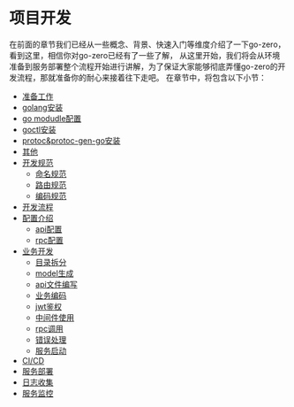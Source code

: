 # 项目开发
在前面的章节我们已经从一些概念、背景、快速入门等维度介绍了一下go-zero，看到这里，相信你对go-zero已经有了一些了解，
从这里开始，我们将会从环境准备到服务部署整个流程开始进行讲解，为了保证大家能够彻底弄懂go-zero的开发流程，那就准备你的耐心来接着往下走吧。
在章节中，将包含以下小节：
* [准备工作](prepare.md)
* [golang安装](golang-install.md)
* [go modudle配置](gomod-config.md)
* [goctl安装](goctl-install.md)
* [protoc&protoc-gen-go安装](protoc-install.md)
* [其他](prepare-other.md)
* [开发规范](dev-specification.md)
  * [命名规范](naming-spec.md)
  * [路由规范](route-naming-spec.md)
  * [编码规范](coding-spec.md)
* [开发流程](dev-flow.md)
* [配置介绍](config-introduction.md)
  * [api配置](api-config.md)
  * [rpc配置](rpc-config.md)
* [业务开发](business-dev.md)
  * [目录拆分](service-design.md)
  * [model生成](model-gen.md)
  * [api文件编写](api-coding.md)
  * [业务编码](business-coding.md)
  * [jwt鉴权](jwt.md)
  * [中间件使用](middleware.md)
  * [rpc调用](rpc-call.md)
  * [错误处理](error-handle.md)
  * [服务启动](service-start.md)
* [CI/CD](ci-cd.md)
* [服务部署](service-deployment.md)
* [日志收集](log-collection.md)
* [服务监控](service-monitor.md)